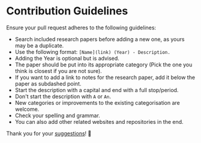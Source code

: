 # Contribution Guidelines
Ensure your pull request adheres to the following guidelines:
- Search included research papers before adding a new one, as yours may be a duplicate.
- Use the following format: `[Name](link) (Year) - Description.`
- Adding the Year is optional but is advised.
- The paper should be put into its appropriate category (Pick the one you think is closest if you are not sure).
- If you want to add a link to notes for the research paper, add it below the paper as subdashed point.
- Start the description with a capital and end with a full stop/period.
- Don't start the description with `A` or `An`.
- New categories or improvements to the existing categorisation are welcome.
- Check your spelling and grammar.
- You can also add other related websites and repositories in the end.

Thank you for your [suggestions](https://github.com/learn-anything/research-papers/edit/master/readme.md)! 💜